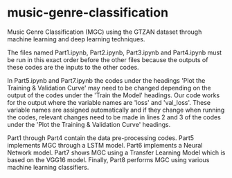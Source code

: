 # music-genre-classification
Music Genre Classification (MGC) using the GTZAN dataset through machine learning and deep learning techniques.

The files named Part1.ipynb, Part2.ipynb, Part3.ipynb and Part4.ipynb must be run in this exact order before the other files because the outputs of these codes are the inputs to the other codes.

In Part5.ipynb and Part7.ipynb the codes under the headings 'Plot the Training & Validation Curve' may need to be changed depending on the output of the codes under the 'Train the Model' headings. Our code works for the output where the variable names are 'loss' and 'val_loss'. These variable names are assigned automatically and if they change when running the codes, relevant changes need to be made in lines 2 and 3 of the codes under the 'Plot the Training & Validation Curve' headings.

Part1 through Part4 contain the data pre-processing codes. Part5 implements MGC through a LSTM model. Part6 implements a Neural Network model. Part7 shows MGC using a Transfer Learning Model which is based on the VGG16 model. Finally, Part8 performs MGC using various machine learning classifiers.
